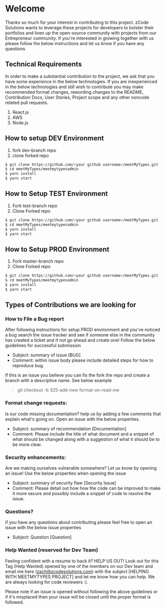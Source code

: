 # Welcome

Thanks so much for your interest in contributing to this project. zCode Solutions wants to leverage these projects for developers to bolster their portfolios and liven up the open-source community with projects from our Entrepreneur community. If you're interested in growing together with us please follow the below instructions and let us know if you have any questions

## Technical Requirements
In order to make a substantial contribution to the project, we ask that you have some experience in the below technologies. If you are inexperienced in the below technologies and still wish to contribute you may make recommended format changes, rewording changes to the README, Contribution Docs, User Stories, Project scope and any other noncode related pull requests. 
1. React.js
2. AWS
3. Node.js

## How to setup DEV Environment
1. fork dev-branch repo
2. clone forked repo

```bash
$ git clone https://github.com/<your github username>/meetMyTypes.git
$ cd meetMyTypes/meetmytypesadmin
$ yarn install
$ yarn start
```
## How to Setup TEST Environment
1. Fork test-branch repo
2. Clone Forked repo

```bash
$ git clone https://github.com/<your github username>/meetMyTypes.git
$ cd meetMyTypes/meetmytypesadmin
$ yarn install
$ yarn start
```
## How to Setup PROD Environment
1. Fork master-branch repo
2. Clone Forked repo

```bash
$ git clone https://github.com/<your github username>/meetMyTypes.git
$ cd meetMyTypes/meetmytypesadmin
$ yarn install
$ yarn start
```
## Types of Contributions we are looking for

### How to File a Bug report
After following instructions for setup PROD environment and you've noticed a bug search the issue tracker and see if someone else in the community has created a ticket and if not go ahead and create one! Follow the below guidelines for successful submission
- Subject: summary of issue [BUG]
- Comment: within issue body please include detailed steps for how to reproduce bug.

If this is an issue you believe you can fix the fork the repo and create a branch with a descriptive name. See below example
> git checkout -b 325-add-new format-on-read-me

### Format change requests: 
Is our code missing documentation? help us by adding a few comments that explain what's going on. Open an issue with the below properties.
- Subject: summary of recommendation [Documentation]
- Comment: Please include the title of what document and a snippet of what should be changed along with a suggestion of what it should be to be more clear.


### Security enhancements: 
Are we making ourselves vulnerable somewhere? Let us know by opening an issue! Use the below properties when opening the issue
- Subject: summary of security flaw [Security Issue]
- Comment: Please detail out how how the code can be improved to make it more secure and possibly include a snippet of code to resolve the issue.

### Questions?
if you have any questions about contributing please feel free to open an issue with the below issue properties
- Subject: Question [Question]


### Help Wanted (reserved for Dev Team)
Feeling confident with a resume to back it? HELP US OUT! Look out for this Tag (Help Wanted) opened by one of the members on our Dev team and email me here (zach@zcodesolutions.com) with the subject [HELPING WITH MEETMYTYPES PROJECT] and let me know how you can help. We are always looking for code reviewers :). 

Please note if an issue is opened without following the above guidelines or if it's misplaced then your issue will be closed until the proper format is followed.
